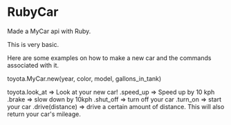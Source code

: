 # RubyCar

Made a MyCar api with Ruby.

This is very basic.

Here are some examples on how to make a new car and the commands associated with it.

toyota.MyCar.new(year, color, model, gallons_in_tank)

toyota.look_at => Look at your new car!
.speed_up => Speed up by 10 kph
.brake => slow down by 10kph
.shut_off => turn off your car
.turn_on => start your car
.drive(distance) => drive a certain amount of distance. This will also return your car's mileage.

